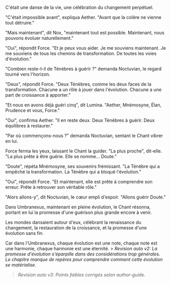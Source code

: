 
C'était une danse de la vie,
une célébration
du changement perpétuel.

"C'était impossible avant",
expliqua Aether.
"Avant que la colère
ne vienne tout détruire."

"Mais maintenant",
dit Nox,
"maintenant tout est possible.
Maintenant,
nous pouvons évoluer
naturellement."

"Oui",
répondit Force.
"Et je peux vous aider.
Je me souviens maintenant.
Je me souviens de tous les chemins
de transformation.
De toutes les voies d'évolution."

"Combien reste-t-il
de Ténèbres à guérir ?"
demanda Noctuvian,
le regard tourné vers l'horizon.

"Deux",
répondit Force.
"Deux Ténèbres,
comme les deux faces
de la transformation.
Chacune a un rôle à jouer
dans l'évolution.
Chacune a une part de croissance
à apporter."

"Et nous en avons déjà guéri cinq",
dit Lumina.
"Aether, Mnémosyne, Élan,
Prudence et vous, Force."

"Oui",
confirma Aether.
"Il en reste deux.
Deux Ténèbres à guérir.
Deux équilibres à restaurer."

"Par où commençons-nous ?"
demanda Noctuvian,
sentant le Chant vibrer en lui.

Force ferma les yeux,
laissant le Chant la guider.
"La plus proche",
dit-elle.
"La plus prête à être guérie.
Elle se nomme... Doute."

"Doute",
répéta Mnémosyne,
ses souvenirs frémissant.
"La Ténèbre qui a empêché
la transformation.
La Ténèbre qui a bloqué
l'évolution."

"Oui",
répondit Force.
"Et maintenant,
elle est prête à comprendre
son erreur.
Prête à retrouver
son véritable rôle."

"Alors allons-y",
dit Noctuvian,
le cœur empli d'espoir.
"Allons guérir Doute."

Dans Umbranexus,
maintenant en pleine évolution,
le Chant résonna,
portant en lui la promesse
d'une guérison plus grande
encore à venir.

Les mondes dansaient autour d'eux,
célébrant la renaissance du changement,
la restauration de la croissance,
et la promesse
d'une évolution sans fin.

Car dans l'Umbranexus,
chaque évolution est une note,
chaque note est une harmonie,
chaque harmonie est une éternité. > _Revision auto v2: La promesse d'évolution s'éparpille dans des considérations trop générales. Le chapitre manque de repères pour comprendre comment cette évolution se matérialise._
> _Revision auto v3: Points faibles corrigés selon author-guide._
